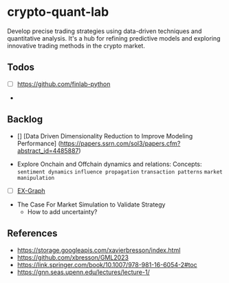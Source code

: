 # crypto-quant-lab
Develop precise trading strategies using data-driven techniques and quantitative analysis. It's a hub for refining predictive models and exploring innovative trading methods in the crypto market.


## Todos

- [ ] https://github.com/finlab-python
- 


## Backlog
- [] [Data Driven Dimensionality Reduction to Improve Modeling Performance] (https://papers.ssrn.com/sol3/papers.cfm?abstract_id=4485887)

- Explore Onchain and Offchain dynamics and relations:
Concepts: `sentiment dynamics` `influence propagation` `transaction patterns` `market manipulation` 
- [ ] [EX-Graph](https://ex-graph.pages.dev/) 

- The Case For Market Simulation to Validate Strategy
    - How to add uncertainty? 

## References
- https://storage.googleapis.com/xavierbresson/index.html
- https://github.com/xbresson/GML2023
- https://link.springer.com/book/10.1007/978-981-16-6054-2#toc
- https://gnn.seas.upenn.edu/lectures/lecture-1/